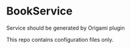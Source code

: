 # BookService
Service should be generated by Origami plugin

This repo contains configuration files only.
